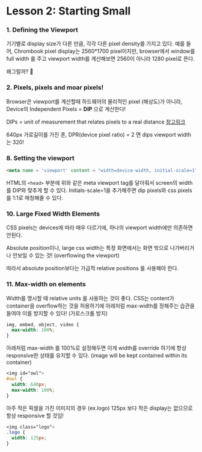# Lesson 2: Starting Small

### 1. Defining the Viewport

기기별로 display size가 다른 만큼, 각각 다른 pixel density를 가지고 있다. 예를 들어, Chrombook pixel display는 2560*1700 pixel이지만, browser에서 window를 full width 를 주고 viewport width를 계산해보면 2560이 아니라 1280 pixel로 뜬다.

왜그럴까? 🧐



### 2. Pixels, pixels and moar pixels!

 Browser은 viewport를 계산할때 하드웨어의 물리적인 pixel (해상도)가 아니라, Device의 Independent Pixels = **DIP** 으로 계산한다!

DIPs = unit of measurement that relates pixels to a real distance [참고링크](http://blog.rightbrain.co.kr/?p=1036)

640px 가로길이를 가진 폰, DPR(device pixel ratio) = 2 면 dips viewport width는 320!



### 8. Setting the viewport

```html
<meta name = 'viewport' content = "width=device-width, initial-scale=1">
```

HTML의 `<head>` 부분에 위와 같은 meta viewport tag를 달아줘서 screen의 width를 DIP와 맞추게 할 수 있다. Initials-scale=1을 추가해주면 dip pixels와 css pixels를 1:1로 매칭해줄 수 있다. 



### 10. Large Fixed Width Elements

CSS pixels는 devices에 따라 매우 다르기에, 하나의 viewport width에만 의존하면 안된다. 

 Absolute position이나, large css width는 특정 화면에서는 화면 밖으로 나가버리거나 안보일 수 있는 것! (overflowing the viewport)

따라서 absolute position보다는 가급적 relative positions 를 사용해야 한다.



### 11. Max-width on elements

Width를 명시할 때 relative units 를 사용하는 것이 좋다. CSS는 content가 container을 overflow하는 것을 허용하기에 아래처럼 max-width를 정해주는 습관을 들여야 이를 방지할 수 있다! (가로스크롤 방지)

```css
img, embed, object, video {
  max-width: 100%;
}
```

아래처럼 max-width 를 100%로 설정해두면 이게 width를 override 하기에 항상 responsive한 상태를 유지할 수 있다. (image will be kept contained within its container)

```css
<img id="owl">
#owl {
  width: 640px;
  max-width: 100%;
}
```

아주 작은 픽셀을 가진 이미지의 경우 (ex.logo) 125px 보다 작은 display는 없으므로 항상 responsive 할 것임!

```css
<img class="logo">
.logo {
  width: 125px;
}
```


